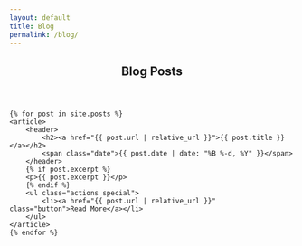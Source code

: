 ```yaml
---
layout: default
title: Blog
permalink: /blog/
---
```


<section class="posts">
    <header class="major">
        <h1>Blog Posts</h1>
    </header>

    {% for post in site.posts %}
    <article>
        <header>
            <h2><a href="{{ post.url | relative_url }}">{{ post.title }}</a></h2>
            <span class="date">{{ post.date | date: "%B %-d, %Y" }}</span>
        </header>
        {% if post.excerpt %}
        <p>{{ post.excerpt }}</p>
        {% endif %}
        <ul class="actions special">
            <li><a href="{{ post.url | relative_url }}" class="button">Read More</a></li>
        </ul>
    </article>
    {% endfor %}
</section>